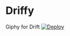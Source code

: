 # Driffy
Giphy for Drift
[![Deploy](https://www.herokucdn.com/deploy/button.svg)](https://heroku.com/deploy)
